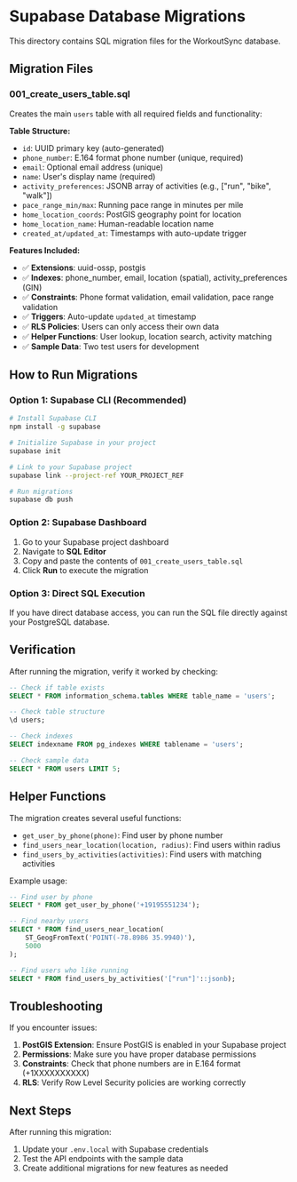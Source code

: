 # Supabase Database Migrations

This directory contains SQL migration files for the WorkoutSync database.

## Migration Files

### 001_create_users_table.sql

Creates the main `users` table with all required fields and functionality:

**Table Structure:**
- `id`: UUID primary key (auto-generated)
- `phone_number`: E.164 format phone number (unique, required)
- `email`: Optional email address (unique)
- `name`: User's display name (required)
- `activity_preferences`: JSONB array of activities (e.g., ["run", "bike", "walk"])
- `pace_range_min/max`: Running pace range in minutes per mile
- `home_location_coords`: PostGIS geography point for location
- `home_location_name`: Human-readable location name
- `created_at/updated_at`: Timestamps with auto-update trigger

**Features Included:**
- ✅ **Extensions**: uuid-ossp, postgis
- ✅ **Indexes**: phone_number, email, location (spatial), activity_preferences (GIN)
- ✅ **Constraints**: Phone format validation, email validation, pace range validation
- ✅ **Triggers**: Auto-update `updated_at` timestamp
- ✅ **RLS Policies**: Users can only access their own data
- ✅ **Helper Functions**: User lookup, location search, activity matching
- ✅ **Sample Data**: Two test users for development

## How to Run Migrations

### Option 1: Supabase CLI (Recommended)

```bash
# Install Supabase CLI
npm install -g supabase

# Initialize Supabase in your project
supabase init

# Link to your Supabase project
supabase link --project-ref YOUR_PROJECT_REF

# Run migrations
supabase db push
```

### Option 2: Supabase Dashboard

1. Go to your Supabase project dashboard
2. Navigate to **SQL Editor**
3. Copy and paste the contents of `001_create_users_table.sql`
4. Click **Run** to execute the migration

### Option 3: Direct SQL Execution

If you have direct database access, you can run the SQL file directly against your PostgreSQL database.

## Verification

After running the migration, verify it worked by checking:

```sql
-- Check if table exists
SELECT * FROM information_schema.tables WHERE table_name = 'users';

-- Check table structure
\d users;

-- Check indexes
SELECT indexname FROM pg_indexes WHERE tablename = 'users';

-- Check sample data
SELECT * FROM users LIMIT 5;
```

## Helper Functions

The migration creates several useful functions:

- `get_user_by_phone(phone)`: Find user by phone number
- `find_users_near_location(location, radius)`: Find users within radius
- `find_users_by_activities(activities)`: Find users with matching activities

Example usage:
```sql
-- Find user by phone
SELECT * FROM get_user_by_phone('+19195551234');

-- Find nearby users
SELECT * FROM find_users_near_location(
    ST_GeogFromText('POINT(-78.8986 35.9940)'),
    5000
);

-- Find users who like running
SELECT * FROM find_users_by_activities('["run"]'::jsonb);
```

## Troubleshooting

If you encounter issues:

1. **PostGIS Extension**: Ensure PostGIS is enabled in your Supabase project
2. **Permissions**: Make sure you have proper database permissions
3. **Constraints**: Check that phone numbers are in E.164 format (+1XXXXXXXXXX)
4. **RLS**: Verify Row Level Security policies are working correctly

## Next Steps

After running this migration:

1. Update your `.env.local` with Supabase credentials
2. Test the API endpoints with the sample data
3. Create additional migrations for new features as needed
